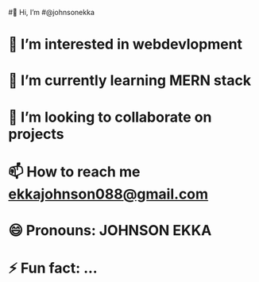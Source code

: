 #👋 Hi, I’m #@johnsonekka
# 👀 I’m interested in webdevlopment 
# 🌱 I’m currently learning MERN stack
# 💞️ I’m looking to collaborate on projects 
# 📫 How to reach me ekkajohnson088@gmail.com
# 😄 Pronouns: JOHNSON EKKA
# ⚡ Fun fact: ...

<!---
johnsonekka/johnsonekka is a ✨ special ✨ repository because its `README.md` (this file) appears on your GitHub profile.
You can click the Preview link to take a look at your changes.
--->
